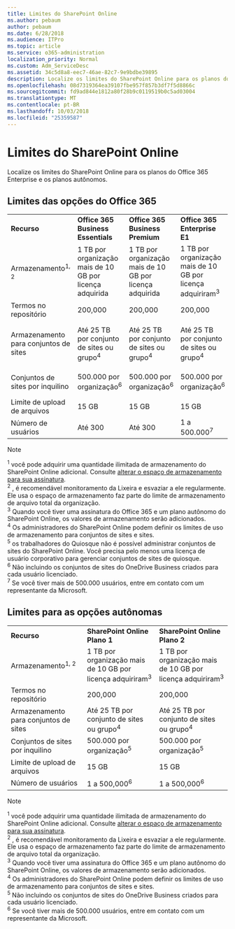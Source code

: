 ```yaml
---
title: Limites do SharePoint Online
ms.author: pebaum
author: pebaum
ms.date: 6/28/2018
ms.audience: ITPro
ms.topic: article
ms.service: o365-administration
localization_priority: Normal
ms.custom: Adm_ServiceDesc
ms.assetid: 34c5d8a8-eec7-46ae-82c7-9e9bdbe39895
description: Localize os limites do SharePoint Online para os planos do Office 365 Enterprise e os planos autônomos.
ms.openlocfilehash: 08d7319364ea39107fbe957f857b3df7f5d8866c
ms.sourcegitcommit: fd9ad844e1812a80f28b9c0119519b0c5ad03004
ms.translationtype: MT
ms.contentlocale: pt-BR
ms.lasthandoff: 10/03/2018
ms.locfileid: "25359587"
---
```

# <a name="sharepoint-online-limits"></a>Limites do SharePoint Online

Localize os limites do SharePoint Online para os planos do Office 365 Enterprise e os planos autônomos.
  
## <a name="limits-for-office-365-options"></a>Limites das opções do Office 365

||||||||
|:-----|:-----|:-----|:-----|:-----|:-----|:-----|
|**Recurso** <br/> |**Office 365 Business Essentials** <br/> |**Office 365 Business Premium** <br/> |**Office 365 Enterprise E1** <br/> |**Office 365 Enterprise E3** <br/> |**Office 365 Enterprise E5** <br/> |**Office 365 Enterprise F1** <br/> |
|Armazenamento<sup>1, 2</sup> <br/> |1 TB por organização mais de 10 GB por licença adquirida  <br/> |1 TB por organização mais de 10 GB por licença adquirida  <br/> |1 TB por organização mais de 10 GB por licença adquiriram<sup>3</sup> <br/> |1 TB por organização mais de 10 GB por licença adquiriram<sup>3</sup> <br/> |1 TB por organização mais de 10 GB por licença adquiriram<sup>3</sup> <br/> |1 TB por organização <sup>3</sup> <br/> |
|Termos no repositório  <br/> |200,000  <br/> |200,000  <br/> |200,000  <br/> |200,000  <br/> |200,000  <br/> |200,000  <br/> |
|Armazenamento para conjuntos de sites  <br/> |Até 25 TB por conjunto de sites ou grupo<sup>4</sup> <br/> |Até 25 TB por conjunto de sites ou grupo<sup>4</sup> <br/> |Até 25 TB por conjunto de sites ou grupo<sup>4</sup> <br/> |Até 25 TB por conjunto de sites ou grupo<sup>4</sup> <br/> |Até 25 TB por conjunto de sites ou grupo<sup>4</sup> <br/> |Até 25 TB por conjunto de sites ou grupo<sup>5</sup> <br/> |
|Conjuntos de sites por inquilino  <br/> |500.000 por organização<sup>6</sup> <br/> |500.000 por organização<sup>6</sup> <br/> |500.000 por organização<sup>6</sup> <br/> |500.000 por organização<sup>6</sup> <br/> |500.000 por organização<sup>6</sup> <br/> |500.000 por organização  <br/> |
|Limite de upload de arquivos  <br/> |15 GB  <br/> |15 GB  <br/> |15 GB  <br/> |15 GB  <br/> |15 GB  <br/> |15 GB  <br/> |
|Número de usuários  <br/> |Até 300  <br/> |Até 300  <br/> |1 a 500.000<sup>7</sup> <br/> |1 a 500.000<sup>7</sup> <br/> |1 a 500.000<sup>7</sup> <br/> |1 a 500.000<sup>7</sup> <br/> |
   
> [!NOTE]
> <sup>1</sup> você pode adquirir uma quantidade ilimitada de armazenamento do SharePoint Online adicional. Consulte [alterar o espaço de armazenamento para sua assinatura](https://support.office.com/en-us/article/Change-storage-space-for-your-subscription-96EA3533-DE64-4B01-839A-C560875A662C?ui=en-US&amp;rs=en-US&amp;ad=US).<br/><sup>2</sup> , é recomendável monitoramento da Lixeira e esvaziar a ele regularmente. Ele usa o espaço de armazenamento faz parte do limite de armazenamento de arquivo total da organização.<br/> <sup>3</sup> Quando você tiver uma assinatura do Office 365 e um plano autônomo do SharePoint Online, os valores de armazenamento serão adicionados.<br/><sup>4</sup> Os administradores do SharePoint Online podem definir os limites de uso de armazenamento para conjuntos de sites e sites.<br/> <sup>5</sup> os trabalhadores do Quiosque não é possível administrar conjuntos de sites do SharePoint Online. Você precisa pelo menos uma licença de usuário corporativo para gerenciar conjuntos de sites de quiosque.<br/> <sup>6</sup> Não incluindo os conjuntos de sites do OneDrive Business criados para cada usuário licenciado.<br/><sup>7</sup> Se você tiver mais de 500.000 usuários, entre em contato com um representante da Microsoft. 
  
## <a name="limits-for-standalone-options"></a>Limites para as opções autônomas

||||
|:-----|:-----|:-----|
|**Recurso** <br/> |**SharePoint Online Plano 1** <br/> |**SharePoint Online Plano 2** <br/> |
|Armazenamento<sup>1, 2</sup> <br/> |1 TB por organização mais de 10 GB por licença adquiriram<sup>3</sup> <br/> |1 TB por organização mais de 10 GB por licença adquiriram<sup>3</sup> <br/> |
|Termos no repositório  <br/> |200,000  <br/> |200,000  <br/> |
|Armazenamento para conjuntos de sites  <br/> |Até 25 TB por conjunto de sites ou grupo<sup>4</sup> <br/> |Até 25 TB por conjunto de sites ou grupo<sup>4</sup> <br/> |
|Conjuntos de sites por inquilino  <br/> |500.000 por organização<sup>5</sup> <br/> |500.000 por organização<sup>5</sup> <br/> |
|Limite de upload de arquivos  <br/> |15 GB  <br/> |15 GB  <br/> |
|Número de usuários  <br/> |1 a 500,000<sup>6</sup> <br/> |1 a 500,000<sup>6</sup> <br/> |
   
> [!NOTE]
> <sup>1</sup> você pode adquirir uma quantidade ilimitada de armazenamento do SharePoint Online adicional. Consulte [alterar o espaço de armazenamento para sua assinatura](https://support.office.com/en-us/article/Change-storage-space-for-your-subscription-96EA3533-DE64-4B01-839A-C560875A662C?ui=en-US&amp;rs=en-US&amp;ad=US).<br/> <sup>2</sup> , é recomendável monitoramento da Lixeira e esvaziar a ele regularmente. Ele usa o espaço de armazenamento faz parte do limite de armazenamento de arquivo total da organização.<br/><sup>3</sup> Quando você tiver uma assinatura do Office 365 e um plano autônomo do SharePoint Online, os valores de armazenamento serão adicionados.<br/><sup>4</sup> Os administradores do SharePoint Online podem definir os limites de uso de armazenamento para conjuntos de sites e sites.<br/><sup>5</sup> Não incluindo os conjuntos de sites do OneDrive Business criados para cada usuário licenciado.<br/><sup>6</sup> Se você tiver mais de 500.000 usuários, entre em contato com um representante da Microsoft. 
  

